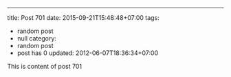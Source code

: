 ---
title: Post 701
date: 2015-09-21T15:48:48+07:00
tags:
  - random post
  - null
category:
  - random post
  - post has 0
updated: 2012-06-07T18:36:34+07:00

This is content of post 701